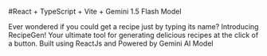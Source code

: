 #React + TypeScript + Vite + Gemini 1.5 Flash Model

Ever wondered if you could get a recipe just by typing its name?
Introducing RecipeGen! Your ultimate tool for generating delicious recipes at the click of a button.
Built using ReactJs and Powered by Gemini AI Model

